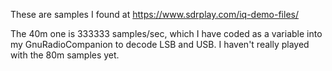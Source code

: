 These are samples I found at https://www.sdrplay.com/iq-demo-files/

The 40m one is 333333 samples/sec, which I have coded as a variable
into my GnuRadioCompanion to decode LSB and USB. I haven't really
played with the 80m samples yet.

